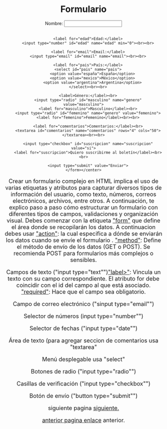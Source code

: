 <!DOCTYPE html>
<html lang="es">
<body>

<center> 
    <h1>Formulario</h1>
    <form action= "https://example.com/submit" method="POST">
        <label for="nombre">Nombre:</label>
        <input type="text" id="nombre" name="nombre"><br><br>

        <label for="edad">Edad:</label>
        <input type="number" id="edad" name="edad" min="0"><br><br>

        <label for="email">Email:</label>
        <input type="email" id="email" name="email"><br><br>

        <label for="pais">País:</label>
        <select id="pais" name="pais">
            <option value="españa">España</option>
            <option value="mexico">México</option>
            <option value="argentina">Argentina</option>
        </select><br><br>

        <label>Género:</label><br>
        <input type="radio" id="masculino" name="genero" value="masculino">
        <label for="masculino">Masculino</label><br>
        <input type="radio" id="femenino" name="genero" value="femenino">
        <label for="femenino">Femenino</label><br><br>

        <label for="comentarios">Comentarios:</label><br>
        <textarea id="comentarios" name="comentarios" rows="4" cols="50"></textarea><br><br>

        <input type="checkbox" id="suscripcion" name="suscripcion" value="si">
        <label for="suscripcion">Quiero suscribirme al boletín</label><br><br>

        <input type="submit" value="Enviar">
    </form></center>
 <font size="4">
<p>Crear un formulario complejo en HTML implica el uso de varias etiquetas y atributos para capturar diversos tipos de información del usuario, como texto, números, correos electrónicos, archivos, entre otros. A continuación, te explico paso a paso cómo estructurar un formulario con diferentes tipos de campos, validaciones y organización visual. Debes comenzar con la etiqueta <u>"form"</u> que define el área donde se recopilarán los datos. A continuacion debes usar <u>"action"</u>: la cual especifica a dónde se enviarán los datos cuando se envíe el formulario .
<u>"method"</u>: Define el método de envío de los datos (GET o POST). Se recomienda POST para formularios más complejos o sensibles.</p><p> Campos de texto ("input type="text"")<u>"label>"</u>: Vincula un texto con su campo correspondiente. El atributo for debe coincidir con el id del campo al que está asociado.
<u>"required"</u>: Hace que el campo sea obligatorio.</p>
<p>Campo de correo electrónico ("sinput type="email"")</p>
<p> Selector de números (input type="number"")</p>
<p>Selector de fechas ("input type="date"")</p>
<p>Área de texto (para agregar seccion de comentarios usa "textarea"</p>
<p>Menú desplegable usa "select"</p>
<p>Botones de radio ("input type="radio"")</p>
<p>Casillas de verificación ("input type="checkbox"")</p>
<p>Botón de envío ("button type="submit"")</p>
     

 <p> siguiente pagina <a href="https://emma-gay.github.io/num2/"> siguiente.</p>
  <p> anterior pagina <a href="https://emma-gay.github.io/index2/"> enlace</a> anterior.</p>
</font>


</body>
</html>
